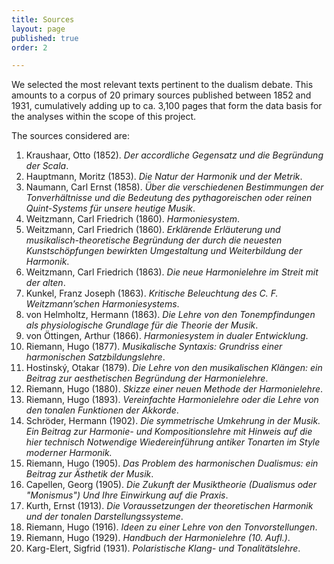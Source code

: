 ```yaml
---
title: Sources
layout: page
published: true
order: 2

---
```


We selected the most relevant texts pertinent to the dualism debate. This amounts to a
corpus of 20 primary sources published between 1852 and 1931, cumulatively adding up to ca. 3,100
pages that form the data basis for the analyses within the scope of this project.

The sources considered are:

1. Kraushaar, Otto (1852). *Der accordliche Gegensatz und die Begründung der Scala*.
1. Hauptmann, Moritz (1853). *Die Natur der Harmonik und der Metrik*.
1. Naumann, Carl Ernst (1858). *Über die verschiedenen Bestimmungen der Tonverhältnisse und die Bedeutung des pythagoreischen oder reinen Quint-Systems für unsere heutige Musik*.
1. Weitzmann, Carl Friedrich (1860). *Harmoniesystem*.
1. Weitzmann, Carl Friedrich (1860). *Erklärende Erläuterung und musikalisch-theoretische Begründung der durch die neuesten Kunstschöpfungen bewirkten Umgestaltung und Weiterbildung der Harmonik*.
1. Weitzmann, Carl Friedrich (1863). *Die neue Harmonielehre im Streit mit der alten*.
1. Kunkel, Franz Joseph (1863). *Kritische Beleuchtung des C. F. Weitzmann’schen Harmoniesystems*.
1. von Helmholtz, Hermann (1863). *Die Lehre von den Tonempfindungen als physiologische Grundlage für die Theorie der Musik*.
1. von Öttingen, Arthur (1866). *Harmoniesystem in dualer Entwicklung*.
1. Riemann, Hugo (1877). *Musikalische Syntaxis: Grundriss einer harmonischen Satzbildungslehre*.
1. Hostinský, Otakar (1879). *Die Lehre von den musikalischen Klängen: ein Beitrag zur aesthetischen Begründung der Harmonielehre*.
1. Riemann, Hugo (1880). *Skizze einer neuen Methode der Harmonielehre*.
1. Riemann, Hugo (1893). *Vereinfachte Harmonielehre oder die Lehre von den tonalen Funktionen der Akkorde*.
1. Schröder, Hermann (1902). *Die symmetrische Umkehrung in der Musik. Ein Beitrag zur Harmonie- und Kompositionslehre mit Hinweis auf die hier technisch Notwendige Wiedereinführung antiker Tonarten im Style moderner Harmonik.*
1. Riemann, Hugo (1905). *Das Problem des harmonischen Dualismus: ein Beitrag zur Ästhetik der Musik*.
1. Capellen, Georg (1905). *Die Zukunft der Musiktheorie (Dualismus oder "Monismus") Und Ihre Einwirkung auf die Praxis*.
1. Kurth, Ernst (1913). *Die Voraussetzungen der theoretischen Harmonik und der tonalen Darstellungssysteme*.
1. Riemann, Hugo (1916). *Ideen zu einer Lehre von den Tonvorstellungen*.
1. Riemann, Hugo (1929). *Handbuch der Harmonielehre (10. Aufl.)*.
1. Karg-Elert, Sigfrid (1931). *Polaristische Klang- und Tonalitätslehre*.
